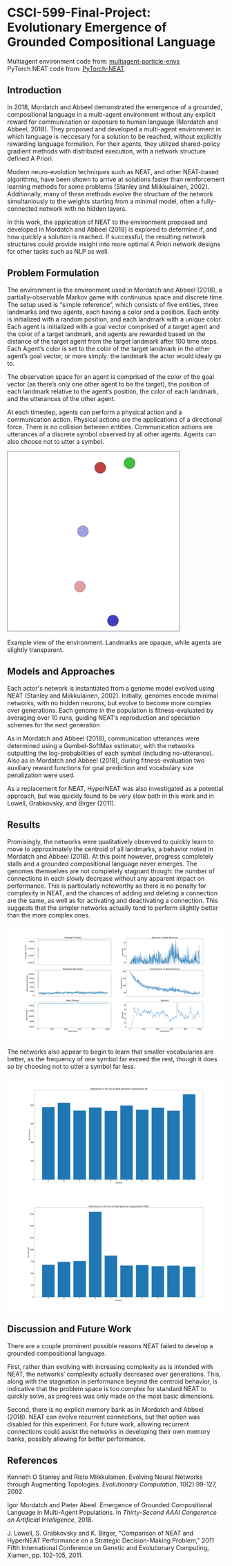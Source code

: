 # CSCI-599-Final-Project: Evolutionary Emergence of Grounded Compositional Language

Multiagent environment code from: [multiagent-particle-envs](https://github.com/openai/multiagent-particle-envs)  
PyTorch NEAT code from: [PyTorch-NEAT](https://github.com/uber-research/PyTorch-NEAT)

## Introduction
In 2018, Mordatch and Abbeel demonstrated the emergence of a grounded, compositional language in a multi-agent environment without any explicit reward for communication or exposure to human language (Mordatch and Abbeel, 2018). They proposed and developed a multi-agent environment in which language is neccesary for a solution to be reached, without explicitly rewarding language formation. For their agents, they utilized shared-policy gradient methods with distributed execution, with a network structure defined A Priori.

Modern neuro-evolution techniques such as NEAT, and other NEAT-based algorithms, have been shown to arrive at solutions faster than reinforcement learning methods for some problems (Stanley and Miikkulainen, 2002). Additionally, many of these methods evolve the structure of the network simultaniously to the weights starting from a minimal model, often a fully-connected network with no hidden layers.

In this work, the application of NEAT to the environment proposed and developed in Mordatch and Abbeel (2018) is explored to determine if, and how quickly a solution is reached. If successful, the resulting network structures could provide insight into more optimal A Priori network designs for other tasks such as NLP as well.

## Problem Formulation
The environment is the environment used in Mordatch and Abbeel (2018), a partially-observable Markov game with continuous space and discrete time. The setup used is “simple reference”, which consists of five entities, three landmarks and two agents, each having a color and a position. Each entity is initialized with a random position, and each landmark with a unique color. Each agent is initialized with a goal vector comprised of a target agent and the color of a target landmark, and agents are rewarded based on the distance of the target agent from the target landmark after 100 time steps. Each Agent’s color is set to the color of the target landmark in the other agent’s goal vector, or more simply: the landmark the actor would idealy go to.

The observation space for an agent is comprised of the color of the goal vector (as there’s only one other agent to be the target), the position of each landmark relative to the agent’s position, the color of each landmark, and the utterances of the other agent.

At each timestep, agents can perform a physical action and a communication action. Physical actions are the applications of a directional force. There is no collision between entities. Communication actions are utterances of a discrete symbol observed by all other agents. Agents can also choose not to utter a symbol.

<img src="https://raw.githubusercontent.com/adrobiso/CSCI-599-Final-Project/master/images/environment.png" width="400">

Example view of the environment. Landmarks are opaque, while agents are slightly transparent.

## Models and Approaches

Each actor's network is instantiated from a genome model evolved using NEAT (Stanley and Miikkulainen, 2002). Initially, genomes encode minimal networks, with no hidden neurons, but evolve to become more complex over generations. Each genome in the population is fitness-evaluated by averaging over 10 runs, guiding NEAT’s reproduction and speciation schemes for the next generation

As in Mordatch and Abbeel (2018), communication utterances were determined using a Gumbel-SoftMax estimator, with the networks outputting the log-probabilities of each symbol (including no-utterance). Also as in Mordatch and Abbeel (2018), during fitness-evaluation two auxiliary reward functions for goal prediction and vocabulary size penalization were used.

As a replacement for NEAT, HyperNEAT was also investigated as a potential approach, but was quickly found to be very slow both in this work and in Lowell, Grabkovsky, and Birger (2011).

## Results
Promisingly, the networks were qualitatively observed to quickly learn to move to approximately the centroid of all landmarks, a behavior noted in Mordatch and Abbeel (2018). At this point however, progress completely stalls and a grounded compositional language never emerges. The genomes themselves are not completely stagnant though: the number of connections in each slowly decrease without any apparent impact on performance. This is particularly noteworthy as there is no penalty for complexity in NEAT, and the chances of adding and deleting a connection are the same, as well as for activating and deactivating a connection. This suggests that the simpler networks actually tend to perform slightly better than the more complex ones.

<img src="https://raw.githubusercontent.com/adrobiso/CSCI-599-Final-Project/master/images/plots.png">

The networks also appear to begin to learn that smaller vocabularies are better, as the frequency of one symbol far exceed the rest, though it does so by choosing not to utter a symbol far less.

<img src="https://raw.githubusercontent.com/adrobiso/CSCI-599-Final-Project/master/images/nkbarsinitial.png">
<img src="https://raw.githubusercontent.com/adrobiso/CSCI-599-Final-Project/master/images/nkbars.png">

## Discussion and Future Work

There are a couple prominent possible reasons NEAT failed to develop a grounded compositional language. 

First, rather than evolving with increasing complexity as is intended with NEAT, the networks’ complexity actually decreased over generations. This, along with the stagnation in performance beyond the centroid behavior, is indicative that the problem space is too complex for standard NEAT to quickly solve, as progress was only made on the most basic dimensions.

Second, there is no explicit memory bank as in Mordatch and Abbeel (2018). NEAT can evolve recurrent connections, but that option was disabled for this experiment.  For future work, allowing recurrent connections could assist the networks in developing their own memory banks, possibly allowing for better performance.

## References
Kenneth O Stanley and Risto Miikkulainen. Evolving Neural Networks through Augmenting Topologies. *Evolutionary Computation*, 10(2):99-127, 2002.

Igor Mordatch and Pieter Abeel. Emergence of Grounded Compositional Language in Multi-Agent Populations. In *Thirty-Second AAAI Congerence on Artificial Intelligence*, 2018.

J. Lowell, S. Grabkovsky and K. Birger, "Comparison of NEAT and HyperNEAT Performance on a Strategic Decision-Making Problem," 2011 Fifth International Conference on Genetic and Evolutionary Computing, Xiamen, pp. 102-105, 2011.
